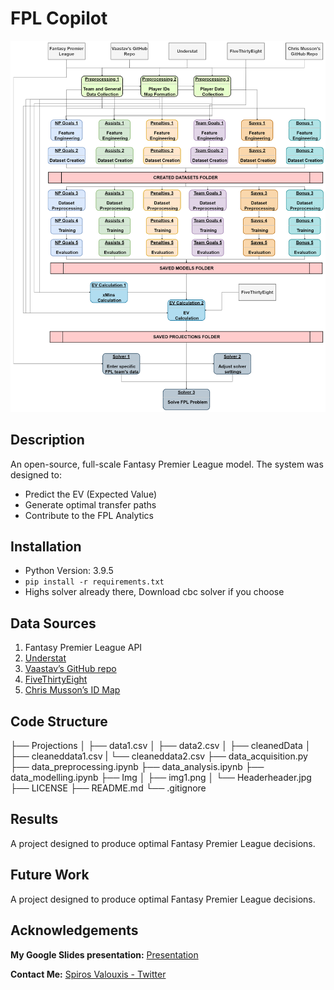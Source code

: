 # FPL Copilot

![Alt text](./data_flow.png?raw=true)


## Description

An open-source, full-scale Fantasy Premier League model.
The system was designed to: 

- Predict the EV (Expected Value)
- Generate optimal transfer paths
- Contribute to the FPL Analytics
  
## Installation
- Python Version: 3.9.5
- `pip install -r requirements.txt`
- Highs solver already there, Download cbc solver if you choose

## Data Sources

1. Fantasy Premier League API
2. [Understat]([https://github.com/vaastav/Fantasy-Premier-League](https://understat.com/)) 
3. [Vaastav’s GitHub repo](https://github.com/vaastav/Fantasy-Premier-League)
4. [FiveThirtyEight](https://fivethirtyeight.com/)
5. [Chris Musson’s ID Map](https://github.com/ChrisMusson/FPL-ID-Map)

## Code Structure

├── Projections
│   ├── data1.csv
│   ├── data2.csv
│   ├── cleanedData
│       ├── cleaneddata1.csv
|       └── cleaneddata2.csv
├── data_acquisition.py
├── data_preprocessing.ipynb
├── data_analysis.ipynb
├── data_modelling.ipynb
├── Img
│   ├── img1.png
│   └── Headerheader.jpg
├── LICENSE
├── README.md
└── .gitignore

## Results

A project designed to produce optimal Fantasy Premier League decisions.

## Future Work

A project designed to produce optimal Fantasy Premier League decisions.

## Acknowledgements



**My Google Slides presentation:** [Presentation](https://docs.google.com/presentation/d/1OXzX-5xrvi5fKxBk613t66wvC10UwuWqj6A1C8JHtVU/edit?usp=sharing)


**Contact Me:** [Spiros Valouxis - Twitter](https://twitter.com/SpirosValouxis "Twitter")
